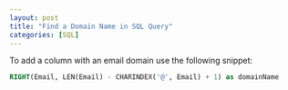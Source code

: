 ```yaml
---
layout: post
title: "Find a Domain Name in SQL Query"
categories: [SQL]
---
```

To add a column with an email domain use the following snippet:
```sql
RIGHT(Email, LEN(Email) - CHARINDEX('@', Email) + 1) as domainName
```

